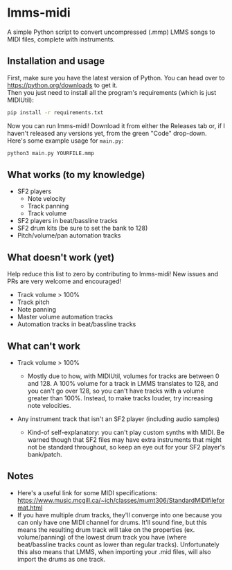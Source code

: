 lmms-midi
=========
A simple Python script to convert uncompressed (.mmp) LMMS songs to MIDI files, complete with instruments.  

## Installation and usage

First, make sure you have the latest version of Python. You can head over to https://python.org/downloads to get it.  
Then you just need to install all the program's requirements (which is just MIDIUtil):
```bash
pip install -r requirements.txt
```
Now you can run lmms-midi! Download it from either the Releases tab or, if I haven't released any versions yet, from the green "Code" drop-down. Here's some example usage for `main.py`:
```bash
python3 main.py YOURFILE.mmp
```

## What works (to my knowledge)

* SF2 players
    * Note velocity
    * Track panning
    * Track volume
* SF2 players in beat/bassline tracks
* SF2 drum kits (be sure to set the bank to 128)
* Pitch/volume/pan automation tracks

## What doesn't work (yet)
Help reduce this list to zero by contributing to lmms-midi! New issues and PRs are very welcome and encouraged!

* Track volume > 100%
* Track pitch
* Note panning
* Master volume automation tracks
* Automation tracks in beat/bassline tracks

## What can't work

* Track volume > 100%
   * Mostly due to how, with MIDIUtil, volumes for tracks are between 0 and 128. A 100% volume for a track in LMMS translates to 128, and you can't go over 128, so you can't have tracks with a volume greater than 100%. Instead, to make tracks louder, try increasing note velocities.

* Any instrument track that isn't an SF2 player (including audio samples)
   * Kind-of self-explanatory: you can't play custom synths with MIDI. Be warned though that SF2 files may have extra instruments that might not be standard throughout, so keep an eye out for your SF2 player's bank/patch.

## Notes

* Here's a useful link for some MIDI specifications: https://www.music.mcgill.ca/~ich/classes/mumt306/StandardMIDIfileformat.html
* If you have multiple drum tracks, they'll converge into one because you can only have one MIDI channel for drums. It'll sound fine, but this means the resulting drum track will take on the properties (ex. volume/panning) of the lowest drum track you have (where beat/bassline tracks count as lower than regular tracks). Unfortunately this also means that LMMS, when importing your .mid files, will also import the drums as one track.
